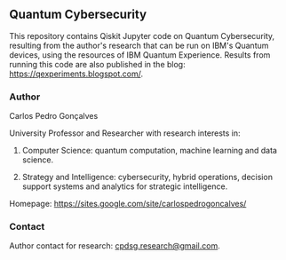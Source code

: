 ## Quantum Cybersecurity

This repository contains Qiskit Jupyter code on Quantum Cybersecurity, resulting from the author's research that can be run on IBM's Quantum devices, using the resources of IBM Quantum Experience. Results from running this code are also published in the blog: https://qexperiments.blogspot.com/.


### Author

Carlos Pedro Gonçalves

University Professor and Researcher with research interests in:

1. Computer Science: quantum computation, machine learning and data science.

2. Strategy and Intelligence: cybersecurity, hybrid operations, decision support systems and analytics for strategic intelligence.

Homepage: https://sites.google.com/site/carlospedrogoncalves/

### Contact

Author contact for research: cpdsg.research@gmail.com.
